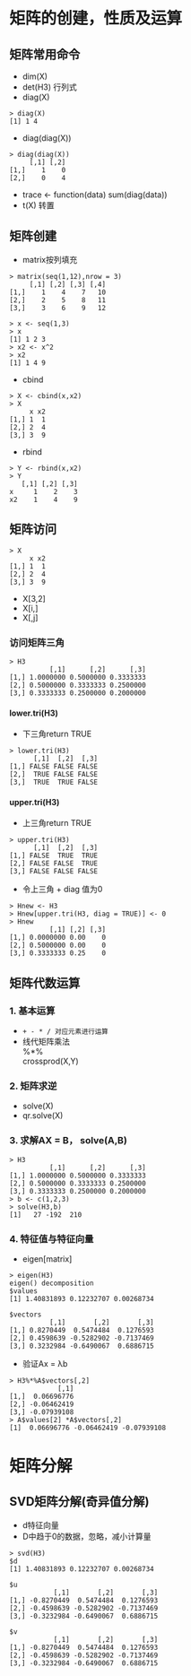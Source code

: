 # 矩阵的创建，性质及运算
## 矩阵常用命令
- dim(X)
- det(H3)    行列式
- diag(X)   
```
> diag(X)
[1] 1 4
```
- diag(diag(X))
```
> diag(diag(X))
     [,1] [,2]
[1,]    1    0
[2,]    0    4
```
- trace <- function(data) sum(diag(data))
- t(X)      转置
## 矩阵创建
- matrix按列填充
```
> matrix(seq(1,12),nrow = 3)
     [,1] [,2] [,3] [,4]
[1,]    1    4    7   10
[2,]    2    5    8   11
[3,]    3    6    9   12
```
```
> x <- seq(1,3)
> x
[1] 1 2 3
> x2 <- x^2
> x2
[1] 1 4 9
```
- cbind
```
> X <- cbind(x,x2)
> X
     x x2
[1,] 1  1
[2,] 2  4
[3,] 3  9
```
- rbind
```
> Y <- rbind(x,x2)
> Y
   [,1] [,2] [,3]
x     1    2    3
x2    1    4    9
```
## 矩阵访问
```
> X
     x x2
[1,] 1  1
[2,] 2  4
[3,] 3  9
```
- X[3,2]
- X[i,]
- X[,j]
### 访问矩阵三角
```
> H3
          [,1]      [,2]      [,3]
[1,] 1.0000000 0.5000000 0.3333333
[2,] 0.5000000 0.3333333 0.2500000
[3,] 0.3333333 0.2500000 0.2000000
```
#### lower.tri(H3) 
- 下三角return TRUE
```
> lower.tri(H3)
      [,1]  [,2]  [,3]
[1,] FALSE FALSE FALSE
[2,]  TRUE FALSE FALSE
[3,]  TRUE  TRUE FALSE
```
#### upper.tri(H3)
- 上三角return TRUE
```
> upper.tri(H3)
      [,1]  [,2]  [,3]
[1,] FALSE  TRUE  TRUE
[2,] FALSE FALSE  TRUE
[3,] FALSE FALSE FALSE
```
- 令上三角 + diag 值为0
```
> Hnew <- H3
> Hnew[upper.tri(H3, diag = TRUE)] <- 0
> Hnew
          [,1] [,2] [,3]
[1,] 0.0000000 0.00    0
[2,] 0.5000000 0.00    0
[3,] 0.3333333 0.25    0
```
## 矩阵代数运算
### 1. 基本运算
- ```+ - * / 对应元素进行运算```
- 线代矩阵乘法<br>%*%<br>crossprod(X,Y)
### 2. 矩阵求逆
- solve(X)
- qr.solve(X)
### 3. 求解AX = B， solve(A,B)
```
> H3
          [,1]      [,2]      [,3]
[1,] 1.0000000 0.5000000 0.3333333
[2,] 0.5000000 0.3333333 0.2500000
[3,] 0.3333333 0.2500000 0.2000000
> b <- c(1,2,3)
> solve(H3,b)
[1]   27 -192  210
```
### 4. 特征值与特征向量
- eigen[matrix]
```
> eigen(H3)
eigen() decomposition
$values
[1] 1.40831893 0.12232707 0.00268734

$vectors
          [,1]       [,2]       [,3]
[1,] 0.8270449  0.5474484  0.1276593
[2,] 0.4598639 -0.5282902 -0.7137469
[3,] 0.3232984 -0.6490067  0.6886715
```
- 验证Ax = &#955;b
```
> H3%*%A$vectors[,2]
            [,1]
[1,]  0.06696776
[2,] -0.06462419
[3,] -0.07939108
> A$values[2] *A$vectors[,2]
[1]  0.06696776 -0.06462419 -0.07939108
```
# 矩阵分解
## SVD矩阵分解(奇异值分解)
- d特征向量
- D中趋于0的数据，忽略，减小计算量
```
> svd(H3)
$d
[1] 1.40831893 0.12232707 0.00268734

$u
           [,1]       [,2]       [,3]
[1,] -0.8270449  0.5474484  0.1276593
[2,] -0.4598639 -0.5282902 -0.7137469
[3,] -0.3232984 -0.6490067  0.6886715

$v
           [,1]       [,2]       [,3]
[1,] -0.8270449  0.5474484  0.1276593
[2,] -0.4598639 -0.5282902 -0.7137469
[3,] -0.3232984 -0.6490067  0.6886715

``` 
